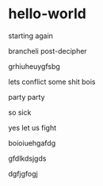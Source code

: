 # hello-world

starting again

brancheli post-decipher

grhiuheuygfsbg

lets conflict some shit bois

party party

so sick

yes let us fight

boioiuehgafdg

gfdlkdsjgds

dgfjgfogj
